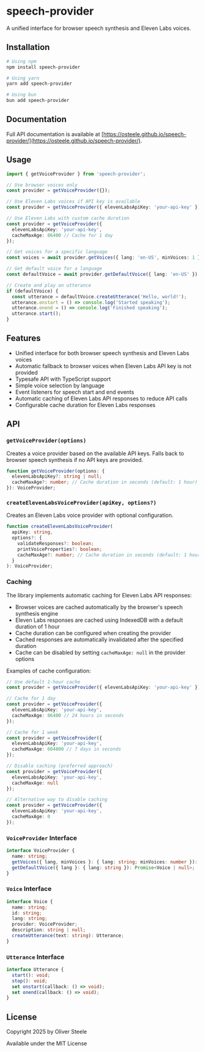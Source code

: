 # speech-provider

A unified interface for browser speech synthesis and Eleven Labs voices.

## Installation

```bash
# Using npm
npm install speech-provider

# Using yarn
yarn add speech-provider

# Using bun
bun add speech-provider
```

## Documentation

Full API documentation is available at [https://osteele.github.io/speech-provider/](https://osteele.github.io/speech-provider/).

## Usage

```typescript
import { getVoiceProvider } from 'speech-provider';

// Use browser voices only
const provider = getVoiceProvider({});

// Use Eleven Labs voices if API key is available
const provider = getVoiceProvider({ elevenLabsApiKey: 'your-api-key' });

// Use Eleven Labs with custom cache duration
const provider = getVoiceProvider({
  elevenLabsApiKey: 'your-api-key',
  cacheMaxAge: 86400 // Cache for 1 day
});

// Get voices for a specific language
const voices = await provider.getVoices({ lang: 'en-US', minVoices: 1 });

// Get default voice for a language
const defaultVoice = await provider.getDefaultVoice({ lang: 'en-US' });

// Create and play an utterance
if (defaultVoice) {
  const utterance = defaultVoice.createUtterance('Hello, world!');
  utterance.onstart = () => console.log('Started speaking');
  utterance.onend = () => console.log('Finished speaking');
  utterance.start();
}
```

## Features

- Unified interface for both browser speech synthesis and Eleven Labs voices
- Automatic fallback to browser voices when Eleven Labs API key is not provided
- Typesafe API with TypeScript support
- Simple voice selection by language
- Event listeners for speech start and end events
- Automatic caching of Eleven Labs API responses to reduce API calls
- Configurable cache duration for Eleven Labs responses

## API

### `getVoiceProvider(options)`

Creates a voice provider based on the available API keys. Falls back to browser speech synthesis if no API keys are provided.

```typescript
function getVoiceProvider(options: {
  elevenLabsApiKey?: string | null;
  cacheMaxAge?: number; // Cache duration in seconds (default: 1 hour)
}): VoiceProvider;
```

### `createElevenLabsVoiceProvider(apiKey, options?)`

Creates an Eleven Labs voice provider with optional configuration.

```typescript
function createElevenLabsVoiceProvider(
  apiKey: string,
  options?: {
    validateResponses?: boolean;
    printVoiceProperties?: boolean;
    cacheMaxAge?: number; // Cache duration in seconds (default: 1 hour)
  }
): VoiceProvider;
```

### Caching

The library implements automatic caching for Eleven Labs API responses:

- Browser voices are cached automatically by the browser's speech synthesis engine
- Eleven Labs responses are cached using IndexedDB with a default duration of 1 hour
- Cache duration can be configured when creating the provider
- Cached responses are automatically invalidated after the specified duration
- Cache can be disabled by setting `cacheMaxAge: null` in the provider options

Examples of cache configuration:
```typescript
// Use default 1-hour cache
const provider = getVoiceProvider({ elevenLabsApiKey: 'your-api-key' });

// Cache for 1 day
const provider = getVoiceProvider({
  elevenLabsApiKey: 'your-api-key',
  cacheMaxAge: 86400 // 24 hours in seconds
});

// Cache for 1 week
const provider = getVoiceProvider({
  elevenLabsApiKey: 'your-api-key',
  cacheMaxAge: 604800 // 7 days in seconds
});

// Disable caching (preferred approach)
const provider = getVoiceProvider({
  elevenLabsApiKey: 'your-api-key',
  cacheMaxAge: null
});

// Alternative way to disable caching
const provider = getVoiceProvider({
  elevenLabsApiKey: 'your-api-key',
  cacheMaxAge: 0
});
```

### `VoiceProvider` Interface

```typescript
interface VoiceProvider {
  name: string;
  getVoices({ lang, minVoices }: { lang: string; minVoices: number }): Promise<Voice[]>;
  getDefaultVoice({ lang }: { lang: string }): Promise<Voice | null>;
}
```

### `Voice` Interface

```typescript
interface Voice {
  name: string;
  id: string;
  lang: string;
  provider: VoiceProvider;
  description: string | null;
  createUtterance(text: string): Utterance;
}
```

### `Utterance` Interface

```typescript
interface Utterance {
  start(): void;
  stop(): void;
  set onstart(callback: () => void);
  set onend(callback: () => void);
}
```

## License

Copyright 2025 by Oliver Steele

Available under the MIT License
